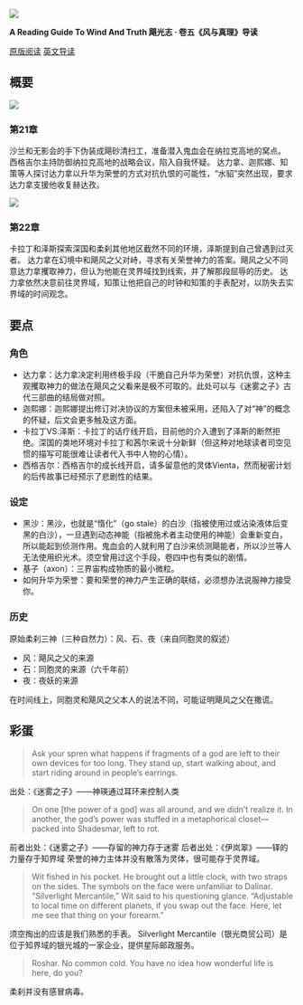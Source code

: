 ![](https://reactormag.com/wp-content/uploads/2024/07/Wind-and-Truth-series-header-simplified-1100x550.png)

**A Reading Guide To Wind And Truth
飓光志 · 卷五《风与真理》导读**

[原版阅读](https://reactormag.com/read-wind-and-truth-by-brandon-sanderson-chapters-21-and-22/)
[英文导读](https://reactormag.com/wind-and-truth-read-along-discussion-chapters-21-and-22/)

## 概要

![](https://reactormag.com/wp-content/uploads/2024/10/Wind-and-Truth-Chapter-Arch-Chapter-21.png)

### 第21章
沙兰和无影会的手下伪装成飓砂清扫工，准备潜入鬼血会在纳拉克高地的窝点。
西格吉尔主持防御纳拉克高地的战略会议，陷入自我怀疑。
达力拿、迦熙娜、知策等人探讨达力拿以升华为荣誉的方式对抗仇恨的可能性，“水貂”突然出现，要求达力拿支援他收复赫达孜。

![](https://reactormag.com/wp-content/uploads/2024/10/Wind-and-Truth-Chapter-Arch-Chapter-22.png)

### 第22章
卡拉丁和泽斯探索深国和柔刹其他地区截然不同的环境，泽斯提到自己曾遇到过灭者。
达力拿在幻境中和飓风之父对峙，寻求有关荣誉神力的答案。飓风之父不同意达力拿攫取神力，但认为他能在灵界域找到线索，并了解那段屈辱的历史。
达力拿依然决意前往灵界域，知策让他把自己的时钟和知策的手表配对，以防失去实界域的时间观念。

## 要点

### 角色
- 达力拿：达力拿决定利用终极手段（干脆自己升华为荣誉）对抗仇恨，这种主观攫取神力的做法在飓风之父看来是极不可取的。此处可以与《迷雾之子》古代三部曲的结局做对照。
- 迦熙娜：迦熙娜提出修订对决协议的方案但未被采用，还陷入了对“神”的概念的怀疑，后文会更多触及这方面。
- 卡拉丁VS.泽斯：卡拉丁的话疗线开启，目前他的介入遭到了泽斯的断然拒绝。深国的类地环境对卡拉丁和茜尔来说十分新鲜（但这种对地球读者司空见惯的描写可能很难让读者代入书中人物的心情）。
- 西格吉尔：西格吉尔的成长线开启，请多留意他的灵体Vienta，然而秘密计划的后传故事已经预示了悲剧性的结果。

### 设定
- 黑沙：黑沙，也就是“惰化”（go stale）的白沙（指被使用过或沾染液体后变黑的白沙），一旦遇到动态神能（指被施术者主动使用的神能）会重新变白，所以能起到侦测作用。鬼血会的人就利用了白沙来侦测飓能者，所以沙兰等人无法使用织光术。须空曾用过这个手段，卷四中也有类似的剧情。
- 基子（axon）：三界宙构成物质的最小微粒。
- 如何升华为荣誉：要和荣誉的神力产生正确的联结，必须想办法说服神力接受你。

### 历史
原始柔刹三神（三种自然力）：风、石、夜（来自同胞灵的叙述）

- 风：飓风之父的来源
- 石：同胞灵的来源（六千年前）
- 夜：夜妖的来源

在时间线上，同胞灵和飓风之父本人的说法不同，可能证明飓风之父在撒谎。

## 彩蛋
> Ask your spren what happens if fragments of a god are left to their own devices for too long. They stand up, start walking about, and start riding around in people’s earrings.

出处：《迷雾之子》——神瑛通过耳环来控制人类

> On one [the power of a god] was all around, and we didn’t realize it. In another, the god’s power was stuffed in a metaphorical closet—packed into Shadesmar, left to rot.

前者出处：《迷雾之子》——存留的神力存于迷雾
后者出处：《伊岚翠》——铎的力量存于知界域
荣誉的神力主体并没有散落为灵体，很可能存于灵界域。

> Wit fished in his pocket. He brought out a little clock, with two straps on the sides. The symbols on the face were unfamiliar to Dalinar. “Silverlight Mercantile,” Wit said to his questioning glance. “Adjustable to local time on different planets, if you swap out the face. Here, let me see that thing on your forearm.”

须空掏出的应该是我们熟悉的手表。
Silverlight Mercantile（银光商贸公司）是位于知界域的银光城的一家企业，提供星际邮政服务。

> Roshar. No common cold. You have no idea how wonderful life is here, do you?

柔刹并没有感冒病毒。